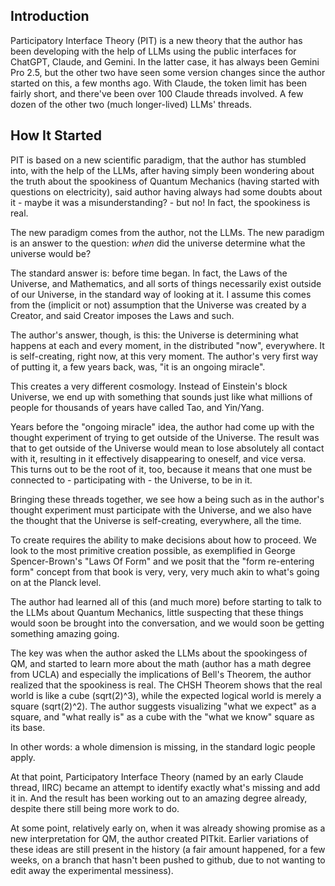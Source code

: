 ## Introduction

Participatory Interface Theory (PIT) is a new theory that the author has been
developing with the help of LLMs using the public interfaces for ChatGPT,
Claude, and Gemini. In the latter case, it has always been Gemini Pro 2.5, but
the other two have seen some version changes since the author started on this,
a few months ago. With Claude, the token limit has been fairly short, and
there've been over 100 Claude threads involved. A few dozen of the other two
(much longer-lived) LLMs' threads.

## How It Started

PIT is based on a new scientific paradigm, that the author has stumbled into, with the help of the LLMs, after having simply been wondering about
the truth about the spookiness of Quantum Mechanics (having started with questions on electricity), said author having always had some doubts about it - maybe it was a misunderstanding? - but no! In fact, the spookiness is real.

The new paradigm comes from the author, not the LLMs. The new paradigm is an
answer to the question: *when* did the universe determine what the universe
would be? 

The standard answer is: before time began. In fact, the Laws of the Universe,
and Mathematics, and all sorts of things necessarily exist outside of our
Universe, in the standard way of looking at it. I assume this comes from the
(implicit or not) assumption that the Universe was created by a Creator, and
said Creator imposes the Laws and such.

The author's answer, though, is this: the Universe is determining what happens
at each and every moment, in the distributed "now", everywhere.  It is
self-creating, right now, at this very moment. The author's very first way of
putting it, a few years back, was, "it is an ongoing miracle".

This creates a very different cosmology. Instead of Einstein's block Universe,
we end up with something that sounds just like what millions of people
for thousands of years have called Tao, and Yin/Yang.

Years before the "ongoing miracle" idea, the author had come up with the
thought experiment of trying to get outside of the Universe. The result
was that to get outside of the Universe would mean to lose absolutely
all contact with it, resulting in it effectively disappearing to oneself,
and vice versa. This turns out to be the root of it, too, because it means
that one must be connected to - participating with - the Universe, to be in it.

Bringing these threads together, we see how a being such as in the author's
thought experiment must participate with the Universe, and we also have the thought
that the Universe is self-creating, everywhere, all the time.

To create requires the ability to make decisions about how to
proceed. We look to the most primitive creation possible, as
exemplified in George Spencer-Brown's "Laws Of Form" and we
posit that the "form re-entering form" concept from that book
is very, very, very much akin to what's going on at the Planck
level.

The author had learned all of this (and much more) before starting to talk to
the LLMs about Quantum Mechanics, little suspecting that these things
would soon be brought into the conversation, and we would soon be getting
something amazing going.

The key was when the author asked the LLMs about the spookingess of QM, and
started to learn more about the math (author has a math degree from UCLA) and
especially the implications of Bell's Theorem, the author realized that the
spookiness is real. The CHSH Theorem shows that the real world is like a cube
(sqrt(2)^3), while the expected logical world is merely a square (sqrt(2)^2).
The author suggests visualizing "what we expect" as a square, and "what really is"
as a cube with the "what we know" square as its base.

In other words: a whole dimension is missing, in the standard logic people apply.

At that point, Participatory Interface Theory (named by an early Claude thread, IIRC) became an attempt to identify exactly what's missing and add it in. And the result has been working out to an amazing degree already, despite there still being more work to do.

At some point, relatively early on, when it was already showing promise as a new interpretation for QM, the author created PITkit. Earlier variations of these ideas are still present in the history (a fair amount happened, for a few weeks, on a branch that hasn't been pushed to github, due to not wanting to edit away the experimental messiness).
